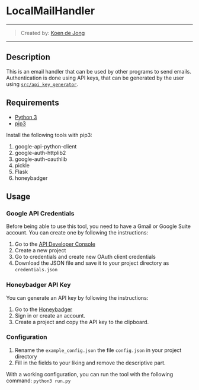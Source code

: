 # LocalMailHandler
___
> Created by: [Koen de Jong](https://www.koendejong.net)
___

## Description
This is an email handler that can be used by other programs to send emails. 
Authentication is done using API keys, that can be generated by the user using [`src/api_key_generator`](src/api_key_generator.py).


## Requirements
* [Python 3](https://www.python.org/downloads/)
* [pip3](https://pypi.org/project/pip/)

Install the following tools with pip3:
1. google-api-python-client
2. google-auth-httplib2
3. google-auth-oauthlib
4. pickle
5. Flask
6. honeybadger

## Usage

### Google API Credentials
Before being able to use this tool, you need to have a Gmail or Google Suite account.
You can create one by following the instructions:
1. Go to the [API Developer Console](https://console.cloud.google.com/apis/dashboard)
2. Create a new project
3. Go to credentials and create new OAuth client credentials
4. Download the JSON file and save it to your project directory as `credentials.json`

### Honeybadger API Key
You can generate an API key by following the instructions:
1. Go to the [Honeybadger](https://app.honeybadger.io/)
2. Sign in or create an account.
3. Create a project and copy the API key to the clipboard.

### Configuration
1. Rename the `example_config.json` the file `config.json` in your project directory
2. Fill in the fields to your liking and remove the descriptive part.

With a working configuration, you can run the tool with the following command:
`python3 run.py`
